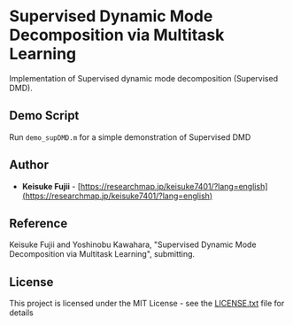 # Supervised Dynamic Mode Decomposition via Multitask Learning
Implementation of Supervised dynamic mode decomposition (Supervised DMD).


## Demo Script

 
Run `demo_supDMD.m` for a simple demonstration of Supervised DMD


## Author

*  **Keisuke Fujii** - [https://researchmap.jp/keisuke7401/?lang=english](https://researchmap.jp/keisuke7401/?lang=english)


## Reference 
Keisuke Fujii and Yoshinobu Kawahara, "Supervised Dynamic Mode Decomposition via Multitask Learning", submitting.


## License

This project is licensed under the MIT License - see the [LICENSE.txt](LICENSE.txt) file for details
